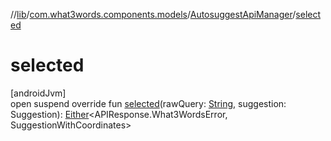 //[lib](../../../index.md)/[com.what3words.components.models](../index.md)/[AutosuggestApiManager](index.md)/[selected](selected.md)

# selected

[androidJvm]\
open suspend override fun [selected](selected.md)(rawQuery: [String](https://kotlinlang.org/api/latest/jvm/stdlib/kotlin/-string/index.html), suggestion: Suggestion): [Either](../-either/index.md)<APIResponse.What3WordsError, SuggestionWithCoordinates>
